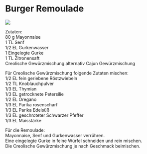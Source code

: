 # Burger Remoulade

![](https://radiatortwo.github.io/rezepte/pics/burger_remoulade.jpg)

Zutaten:\
80 g Mayonnaise\
1 TL Senf\
1/2 EL Gurkenwasser\
1 Eingelegte Gurke\
1 TL Zitronensaft\
Creolische Gewürzmischung alternativ Cajun Gewürzmischung

Für Creolische Gewürzmischung folgende Zutaten mischen:\
1/2 EL fein geriebene Röstzwiebeln\
1/2 TL Knoblauchpulver\
1/3 EL Thymian\
1/3 EL getrocknete Petersilie\
1/2 EL Oregano\
1/3 EL Parika rosenscharf\
1/3 EL Parika Edelsüß\
1/3 EL geschroteter Schwarzer Pfeffer\
1/3 EL Maisstärke

Für die Remoulade:\
Mayonnaise, Senf und Gurkenwasser verrühren.\
Eine eingelegte Gurke in feine Würfel schneiden und rein mischen.\
Die Creolische Gewürzmischung je nach Geschmack beimischen.